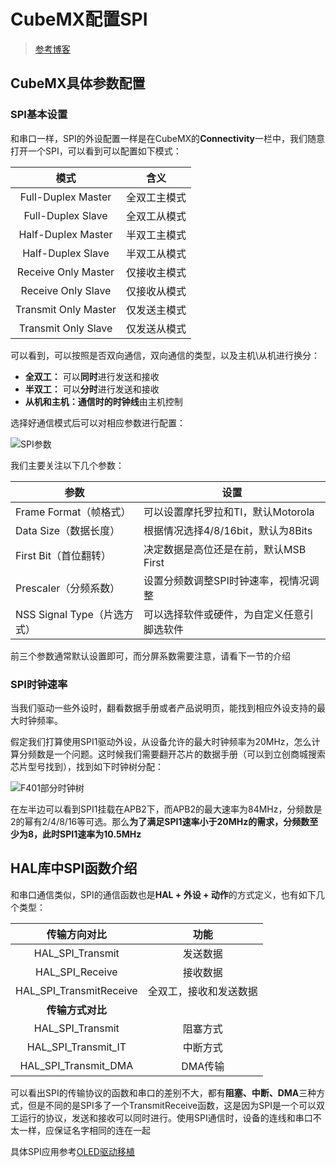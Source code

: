# CubeMX配置SPI

> [参考博客](https://blog.csdn.net/weixin_41082463/article/details/104952605)

## CubeMX具体参数配置

### SPI基本设置

和串口一样，SPI的外设配置一样是在CubeMX的**Connectivity**一栏中，我们随意打开一个SPI，可以看到可以配置如下模式：

|         模式         |     含义     |
| :------------------: | :----------: |
|  Full-Duplex Master  | 全双工主模式 |
|  Full-Duplex Slave   | 全双工从模式 |
|  Half-Duplex Master  | 半双工主模式 |
|  Half-Duplex Slave   | 半双工从模式 |
| Receive Only Master  | 仅接收主模式 |
|  Receive Only Slave  | 仅接收从模式 |
| Transmit Only Master | 仅发送主模式 |
| Transmit Only Slave  | 仅发送从模式 |

可以看到，可以按照是否双向通信，双向通信的类型，以及主机\从机进行换分：

- **全双工：** 可以**同时**进行发送和接收
- **半双工：** 可以**分时**进行发送和接收
- **从机和主机：**通信时的**时钟线**由主机控制

选择好通信模式后可以对相应参数进行配置：

![SPI参数](assets\SPI参数.png)

我们主要关注以下几个参数：

| 参数                        | 设置                                       |
| --------------------------- | ------------------------------------------ |
| Frame Format（帧格式）      | 可以设置摩托罗拉和TI，默认Motorola         |
| Data Size（数据长度）       | 根据情况选择4/8/16bit，默认为8Bits         |
| First Bit（首位翻转）       | 决定数据是高位还是在前，默认MSB First      |
| Prescaler（分频系数）       | 设置分频数调整SPI时钟速率，视情况调整      |
| NSS Signal Type（片选方式） | 可以选择软件或硬件，为自定义任意引脚选软件 |

前三个参数通常默认设置即可，而分屏系数需要注意，请看下一节的介绍

### SPI时钟速率

当我们驱动一些外设时，翻看数据手册或者产品说明页，能找到相应外设支持的最大时钟频率。

假定我们打算使用SPI1驱动外设，从设备允许的最大时钟频率为20MHz，怎么计算分频数是一个问题。这时候我们需要翻开芯片的数据手册（可以到立创商城搜索芯片型号找到），找到如下时钟树分配：

![F401部分时钟树](assets\F401部分时钟树.png)

在左半边可以看到SPI1挂载在APB2下，而APB2的最大速率为84MHz，分频数是2的幂有2/4/8/16等可选。那么**为了满足SPI1速率小于20MHz的需求，分频数至少为8，此时SPI1速率为10.5MHz**

## HAL库中SPI函数介绍

和串口通信类似，SPI的通信函数也是**HAL + 外设 + 动作**的方式定义，也有如下几个类型：

|      传输方向对比       |          功能          |
| :---------------------: | :--------------------: |
|    HAL_SPI_Transmit     |        发送数据        |
|     HAL_SPI_Receive     |        接收数据        |
| HAL_SPI_TransmitReceive | 全双工，接收和发送数据 |
|    **传输方式对比**     |                        |
|    HAL_SPI_Transmit     |        阻塞方式        |
|   HAL_SPI_Transmit_IT   |        中断方式        |
|  HAL_SPI_Transmit_DMA   |        DMA传输         |

可以看出SPI的传输协议的函数和串口的差别不大，都有**阻塞、中断、DMA**三种方式，但是不同的是SPI多了一个TransmitReceive函数，这是因为SPI是一个可以双工运行的协议，发送和接收可以同时进行。使用SPI通信时，设备的连线和串口不太一样，应保证名字相同的连在一起

具体SPI应用参考[OLED驱动移植](OLED驱动移植.md)